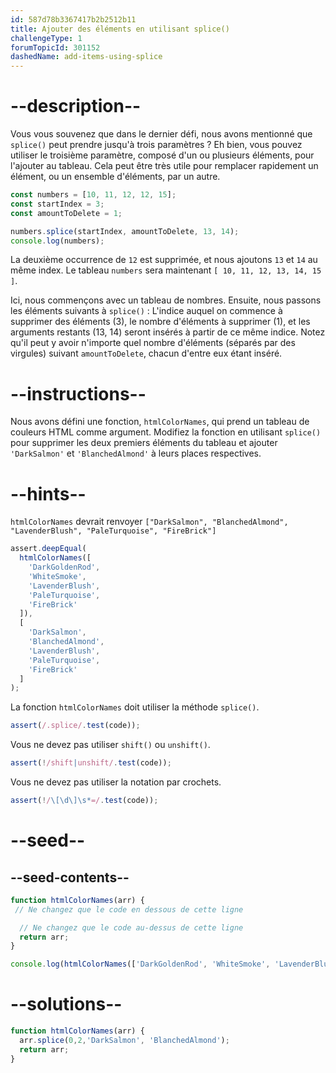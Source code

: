 ```yaml
---
id: 587d78b3367417b2b2512b11
title: Ajouter des éléments en utilisant splice()
challengeType: 1
forumTopicId: 301152
dashedName: add-items-using-splice
---
```


# --description--

Vous vous souvenez que dans le dernier défi, nous avons mentionné que `splice()` peut prendre jusqu'à trois paramètres ? Eh bien, vous pouvez utiliser le troisième paramètre, composé d'un ou plusieurs éléments, pour l'ajouter au tableau. Cela peut être très utile pour remplacer rapidement un élément, ou un ensemble d'éléments, par un autre.

```js
const numbers = [10, 11, 12, 12, 15];
const startIndex = 3;
const amountToDelete = 1;

numbers.splice(startIndex, amountToDelete, 13, 14);
console.log(numbers);
```

La deuxième occurrence de `12` est supprimée, et nous ajoutons `13` et `14` au même index. Le tableau `numbers` sera maintenant `[ 10, 11, 12, 13, 14, 15 ]`.

Ici, nous commençons avec un tableau de nombres. Ensuite, nous passons les éléments suivants à `splice()` : L'indice auquel on commence à supprimer des éléments (3), le nombre d'éléments à supprimer (1), et les arguments restants (13, 14) seront insérés à partir de ce même indice. Notez qu'il peut y avoir n'importe quel nombre d'éléments (séparés par des virgules) suivant `amountToDelete`, chacun d'entre eux étant inséré.

# --instructions--

Nous avons défini une fonction, `htmlColorNames`, qui prend un tableau de couleurs HTML comme argument. Modifiez la fonction en utilisant `splice()` pour supprimer les deux premiers éléments du tableau et ajouter `'DarkSalmon'` et `'BlanchedAlmond'` à leurs places respectives.

# --hints--

`htmlColorNames` devrait renvoyer `["DarkSalmon", "BlanchedAlmond", "LavenderBlush", "PaleTurquoise", "FireBrick"]`

```js
assert.deepEqual(
  htmlColorNames([
    'DarkGoldenRod',
    'WhiteSmoke',
    'LavenderBlush',
    'PaleTurquoise',
    'FireBrick'
  ]),
  [
    'DarkSalmon',
    'BlanchedAlmond',
    'LavenderBlush',
    'PaleTurquoise',
    'FireBrick'
  ]
);
```

La fonction `htmlColorNames` doit utiliser la méthode `splice()`.

```js
assert(/.splice/.test(code));
```

Vous ne devez pas utiliser `shift()` ou `unshift()`.

```js
assert(!/shift|unshift/.test(code));
```

Vous ne devez pas utiliser la notation par crochets.

```js
assert(!/\[\d\]\s*=/.test(code));
```

# --seed--

## --seed-contents--

```js
function htmlColorNames(arr) {
 // Ne changez que le code en dessous de cette ligne

  // Ne changez que le code au-dessus de cette ligne
  return arr;
}

console.log(htmlColorNames(['DarkGoldenRod', 'WhiteSmoke', 'LavenderBlush', 'PaleTurquoise', 'FireBrick']));
```

# --solutions--

```js
function htmlColorNames(arr) {
  arr.splice(0,2,'DarkSalmon', 'BlanchedAlmond');
  return arr;
}
```
